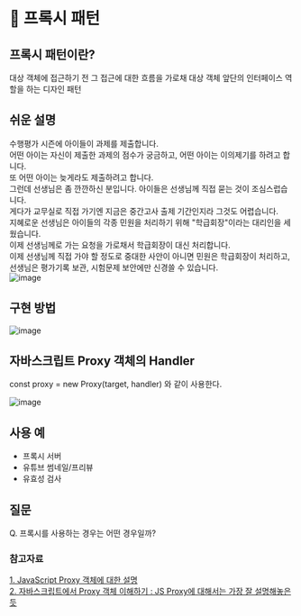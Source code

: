 # 🧱 프록시 패턴
## 프록시 패턴이란?
대상 객체에 접근하기 전 그 접근에 대한 흐름을 가로채
대상 객체 앞단의 인터페이스 역할을 하는 디자인 패턴
  
## 쉬운 설명 
수행평가 시즌에 아이들이 과제를 제출합니다.  
어떤 아이는 자신이 제출한 과제의 점수가 궁금하고, 어떤 아이는 이의제기를 하려고 합니다.  
또 어떤 아이는 늦게라도 제출하려고 합니다.  
그런데 선생님은 좀 깐깐하신 분입니다. 아이들은 선생님께 직접 묻는 것이 조심스럽습니다.  
게다가 교무실로 직접 가기엔 지금은 중간고사 출제 기간인지라 그것도 어렵습니다.  
지혜로운 선생님은 아이들의 각종 민원을 처리하기 위해 "학급회장"이라는 대리인을 세웠습니다.  
이제 선생님께로 가는 요청을 가로채서 학급회장이 대신 처리합니다.  
이제 선생님께 직접 가야 할 정도로 중대한 사안이 아니면 민원은 학급회장이 처리하고, 선생님은 평가기록 보관, 시험문제 보안에만 신경쓸 수 있습니다.  
![image](https://user-images.githubusercontent.com/59358570/191234876-66b9af57-b423-4345-ae94-bd20c6ef67e4.png)


## 구현 방법
![image](https://user-images.githubusercontent.com/59358570/191188912-3479f26b-3132-4de9-829a-2913c76afd27.png)

## 자바스크립트 Proxy 객체의 Handler
const proxy = new Proxy(target, handler) 와 같이 사용한다.

![image](https://user-images.githubusercontent.com/59358570/191235373-9fc1a258-915d-4ba4-947c-6b064773b457.png)


## 사용 예
- 프록시 서버
- 유튜브 썸네일/프리뷰
- 유효성 검사


## 질문
Q. 프록시를 사용하는 경우는 어떤 경우일까?

### 참고자료
[1. JavaScript Proxy 객체에 대한 설명](https://www.youtube.com/watch?v=hI4AyjNnUzQ&pp=ugMICgJrbxABGAE%3D)  
[2. 자바스크립트에서 Proxy 객체 이해하기 : JS Proxy에 대해서는 가장 잘 설명해놓은 듯](https://velog.io/@esthevely/JS-%EC%9E%90%EB%B0%94%EC%8A%A4%ED%81%AC%EB%A6%BD%ED%8A%B8%EC%97%90%EC%84%9C-Proxy-%EA%B0%9D%EC%B2%B4-%EC%9D%B4%ED%95%B4%ED%95%98%EA%B8%B0)
